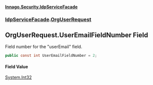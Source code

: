 #### [Innago\.Security\.IdpServiceFacade](../../index.md 'index')
### [IdpServiceFacade](../index.md 'IdpServiceFacade').[OrgUserRequest](index.md 'IdpServiceFacade\.OrgUserRequest')

## OrgUserRequest\.UserEmailFieldNumber Field

Field number for the "userEmail" field\.

```csharp
public const int UserEmailFieldNumber = 2;
```

#### Field Value
[System\.Int32](https://learn.microsoft.com/en-us/dotnet/api/system.int32 'System\.Int32')